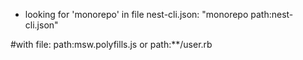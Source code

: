 - looking for 'monorepo' in file nest-cli.json: "monorepo path:nest-cli.json"

#with file: path:msw.polyfills.js or path:\*\*/user.rb
